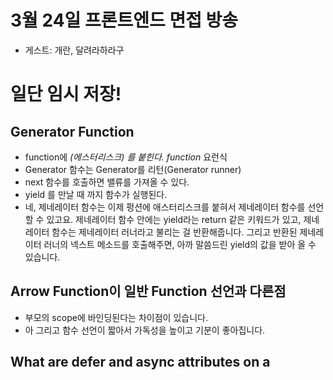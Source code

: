 # 3월 24일 프론트엔드 면접 방송
 - 게스트: 개란, 달려라하라구
 
일단 임시 저장!
============
## Generator Function
 - function에 *(에스터리스크) 를 붙힌다. function* 요런식
 - Generator 함수는 Generator를 리턴(Generator runner) 
 - next 함수를 호출하면 밸류를 가져올 수 있다.
 - yield 를 만날 때 까지 함수가 실행된다.
 -  네, 제네레이터 함수는 이제 펑션에 애스터리스크를 붙혀서 제네레이터 함수를 선언 할 수 있고요. 제네레이터 함수 안에는 yield라는 return 같은 키워드가 있고, 제네레이터 함수는 제네레이터 러너라고 불리는 걸 반환해줍니다. 그리고 반환된 제네레이터 러너의 넥스트 메소드를 호출해주면, 아까 말씀드린 yield의 값을 받아 올 수 있습니다. 

## Arrow Function이 일반 Function 선언과 다른점
 - 부모의 scope에 바인딩된다는 차이점이 있습니다. 
 - 아 그리고 함수 선언이 짧아서 가독성을 높이고 기분이 좋아집니다.

## What are defer and async attributes on a <script> tag?
<script> 태그 안에 있는 `defer`와 `async`속성은 대체 무엇을 하는 거죠??
 - 아무 속성이 없는 경우에는 순차적으로 로드를 하게 되는데요. 이렇게 하는 경우에 렌더가 스크립트 로드를 기다리게 되버립니다. 그러면 유저 입장에서는 화면을 보기 위해 스크립트 로드를 기다리게 되는거죠. 하지만 async 같은 경우엔 비동기적으로 해당 스크립트를 로드해서 뒤에 있는 HTML 을 가져올 수 있게됩니다. 그리고 defer의 경우에는 우선순위를 뒤로 미룸으로써 다른 스크립트가 모두 로드가 완료된 뒤 로드 할 수 있도록 순서를 보장할 수 있게 됩니다. 사용예시 같은 경우는 특정 라이브러리의 플러그인인 경우엔 해당 라이브러리가 로드 된 뒤 로드 할 수 있게 끔 보장하거나 할 때 사용할 수 있겠네요.

## Closure 는??
 - 클로저는 함수가 정의될 때 렉시컬 환경을 기억하는 함수 

## 렉시컬 스코프란?
 - 함수를 선언할 때가 아닌 함수가 호출 될 때의 스코프 

## Q15: What is “closure” in javascript? Provide an example?

var name = "gaeran";

function external() {
    var name = "jelly";
    function internal() {
        alert(name);
    }
    return internal;
}

in = external();
in();
